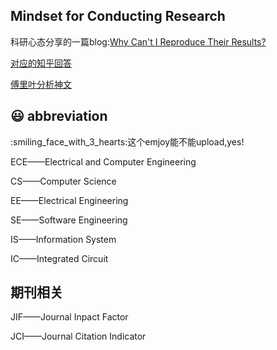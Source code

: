 ## Mindset for Conducting Research

科研心态分享的一篇blog:[Why Can't I Reproduce Their Results?](https://theorangeduck.com/page/reproduce-their-results)

[对应的知乎回答](https://www.zhihu.com/question/364269312/answer/3107942044)


[傅里叶分析神文](https://www.zhihu.com/search?type=content&q=Heinrich)

## :smiley: abbreviation

<!--这里都是缩写 -->
:smiling_face_with_3_hearts:这个emjoy能不能upload,yes!

ECE——Electrical and Computer Engineering

CS——Computer Science

EE——Electrical Engineering

SE——Software Engineering

IS——Information System

IC——Integrated Circuit 

## 期刊相关

JIF——Journal Inpact Factor

JCI——Journal Citation Indicator


